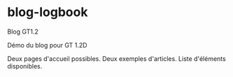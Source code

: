 # blog-logbook
Blog GT1.2

Démo du blog pour GT 1.2D

Deux pages d'accueil possibles.
Deux exemples d'articles.
Liste d'éléments disponibles.
